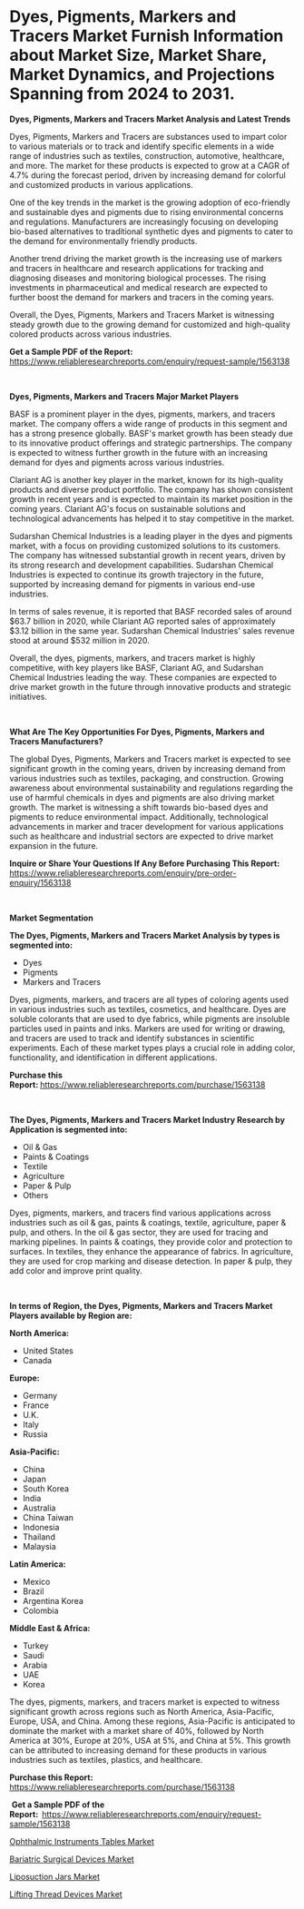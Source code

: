 <p><h1>Dyes, Pigments, Markers and Tracers Market Furnish Information about Market Size, Market Share, Market Dynamics, and Projections Spanning from 2024 to 2031.</h1></p><p><strong>Dyes, Pigments, Markers and Tracers Market Analysis and Latest Trends</strong></p>
<p><p>Dyes, Pigments, Markers and Tracers are substances used to impart color to various materials or to track and identify specific elements in a wide range of industries such as textiles, construction, automotive, healthcare, and more. The market for these products is expected to grow at a CAGR of 4.7% during the forecast period, driven by increasing demand for colorful and customized products in various applications.</p><p>One of the key trends in the market is the growing adoption of eco-friendly and sustainable dyes and pigments due to rising environmental concerns and regulations. Manufacturers are increasingly focusing on developing bio-based alternatives to traditional synthetic dyes and pigments to cater to the demand for environmentally friendly products.</p><p>Another trend driving the market growth is the increasing use of markers and tracers in healthcare and research applications for tracking and diagnosing diseases and monitoring biological processes. The rising investments in pharmaceutical and medical research are expected to further boost the demand for markers and tracers in the coming years.</p><p>Overall, the Dyes, Pigments, Markers and Tracers Market is witnessing steady growth due to the growing demand for customized and high-quality colored products across various industries.</p></p>
<p><strong>Get a Sample PDF of the Report:&nbsp;</strong> <a href="https://www.reliableresearchreports.com/enquiry/request-sample/1563138">https://www.reliableresearchreports.com/enquiry/request-sample/1563138</a></p>
<p>&nbsp;</p>
<p><strong>Dyes, Pigments, Markers and Tracers Major Market Players</strong></p>
<p><p>BASF is a prominent player in the dyes, pigments, markers, and tracers market. The company offers a wide range of products in this segment and has a strong presence globally. BASF's market growth has been steady due to its innovative product offerings and strategic partnerships. The company is expected to witness further growth in the future with an increasing demand for dyes and pigments across various industries.</p><p>Clariant AG is another key player in the market, known for its high-quality products and diverse product portfolio. The company has shown consistent growth in recent years and is expected to maintain its market position in the coming years. Clariant AG's focus on sustainable solutions and technological advancements has helped it to stay competitive in the market.</p><p>Sudarshan Chemical Industries is a leading player in the dyes and pigments market, with a focus on providing customized solutions to its customers. The company has witnessed substantial growth in recent years, driven by its strong research and development capabilities. Sudarshan Chemical Industries is expected to continue its growth trajectory in the future, supported by increasing demand for pigments in various end-use industries.</p><p>In terms of sales revenue, it is reported that BASF recorded sales of around $63.7 billion in 2020, while Clariant AG reported sales of approximately $3.12 billion in the same year. Sudarshan Chemical Industries' sales revenue stood at around $532 million in 2020.</p><p>Overall, the dyes, pigments, markers, and tracers market is highly competitive, with key players like BASF, Clariant AG, and Sudarshan Chemical Industries leading the way. These companies are expected to drive market growth in the future through innovative products and strategic initiatives.</p></p>
<p>&nbsp;</p>
<p><strong>What Are The Key Opportunities For Dyes, Pigments, Markers and Tracers Manufacturers?</strong></p>
<p><p>The global Dyes, Pigments, Markers and Tracers market is expected to see significant growth in the coming years, driven by increasing demand from various industries such as textiles, packaging, and construction. Growing awareness about environmental sustainability and regulations regarding the use of harmful chemicals in dyes and pigments are also driving market growth. The market is witnessing a shift towards bio-based dyes and pigments to reduce environmental impact. Additionally, technological advancements in marker and tracer development for various applications such as healthcare and industrial sectors are expected to drive market expansion in the future.</p></p>
<p><strong>Inquire or Share Your Questions If Any Before Purchasing This Report:</strong> <a href="https://www.reliableresearchreports.com/enquiry/pre-order-enquiry/1563138">https://www.reliableresearchreports.com/enquiry/pre-order-enquiry/1563138</a></p>
<p>&nbsp;</p>
<p><strong>Market Segmentation</strong></p>
<p><strong>The Dyes, Pigments, Markers and Tracers Market Analysis by types is segmented into:</strong></p>
<p><ul><li>Dyes</li><li>Pigments</li><li>Markers and Tracers</li></ul></p>
<p><p>Dyes, pigments, markers, and tracers are all types of coloring agents used in various industries such as textiles, cosmetics, and healthcare. Dyes are soluble colorants that are used to dye fabrics, while pigments are insoluble particles used in paints and inks. Markers are used for writing or drawing, and tracers are used to track and identify substances in scientific experiments. Each of these market types plays a crucial role in adding color, functionality, and identification in different applications.</p></p>
<p><strong>Purchase this Report:&nbsp;</strong><a href="https://www.reliableresearchreports.com/purchase/1563138">https://www.reliableresearchreports.com/purchase/1563138</a></p>
<p>&nbsp;</p>
<p><strong>The Dyes, Pigments, Markers and Tracers Market Industry Research by Application is segmented into:</strong></p>
<p><ul><li>Oil & Gas</li><li>Paints & Coatings</li><li>Textile</li><li>Agriculture</li><li>Paper & Pulp</li><li>Others</li></ul></p>
<p><p>Dyes, pigments, markers, and tracers find various applications across industries such as oil & gas, paints & coatings, textile, agriculture, paper & pulp, and others. In the oil & gas sector, they are used for tracing and marking pipelines. In paints & coatings, they provide color and protection to surfaces. In textiles, they enhance the appearance of fabrics. In agriculture, they are used for crop marking and disease detection. In paper & pulp, they add color and improve print quality.</p></p>
<p>&nbsp;</p>
<p><strong>In terms of Region, the Dyes, Pigments, Markers and Tracers Market Players available by Region are:</strong></p>
<p>
    <p> <strong> North America: </strong>
        <ul>
            <li>United States</li>
            <li>Canada</li>
        </ul>
        </p> 
    <p> <strong> Europe: </strong>
        <ul>
            <li>Germany</li>
            <li>France</li>
            <li>U.K.</li>
            <li>Italy</li>
            <li>Russia</li>
        </ul>
        </p> 
    <p> <strong> Asia-Pacific: </strong>
        <ul>
            <li>China</li>
            <li>Japan</li>
            <li>South Korea</li>
            <li>India</li>
            <li>Australia</li>
            <li>China Taiwan</li>
            <li>Indonesia</li>
            <li>Thailand</li>
            <li>Malaysia</li>
        </ul>
        </p> 
    <p> <strong> Latin America: </strong>
        <ul>
            <li>Mexico</li>
            <li>Brazil</li>
            <li>Argentina Korea</li>
            <li>Colombia</li>
        </ul>
        </p> 
    <p> <strong> Middle East & Africa: </strong>
        <ul>
            <li>Turkey</li>
            <li>Saudi</li>
            <li>Arabia</li>
            <li>UAE</li>
            <li>Korea</li>
        </ul>
    </p>
    </p>
<p><p>The dyes, pigments, markers, and tracers market is expected to witness significant growth across regions such as North America, Asia-Pacific, Europe, USA, and China. Among these regions, Asia-Pacific is anticipated to dominate the market with a market share of 40%, followed by North America at 30%, Europe at 20%, USA at 5%, and China at 5%. This growth can be attributed to increasing demand for these products in various industries such as textiles, plastics, and healthcare.</p></p>
<p><strong>Purchase this Report: </strong><a href="https://www.reliableresearchreports.com/purchase/1563138">https://www.reliableresearchreports.com/purchase/1563138</a></p>
<p>&nbsp;<strong>Get a Sample PDF of the Report:&nbsp;&nbsp;</strong><a href="https://www.reliableresearchreports.com/enquiry/request-sample/1563138">https://www.reliableresearchreports.com/enquiry/request-sample/1563138</a></p>
<p><strong></strong></p>
<p><p><a href="https://github.com/peachesmcdowel1/Market-Research-Report-List-1/blob/main/ophthalmic-instruments-tables-market.md">Ophthalmic Instruments Tables Market</a></p><p><a href="https://github.com/edytherolanlouisejk1miz0wig/Market-Research-Report-List-1/blob/main/bariatric-surgical-devices-market.md">Bariatric Surgical Devices Market</a></p><p><a href="https://github.com/RoccoManning/Market-Research-Report-List-3/blob/main/liposuction-jars-market.md">Liposuction Jars Market</a></p><p><a href="https://github.com/gulaimolin/Market-Research-Report-List-3/blob/main/lifting-thread-devices-market.md">Lifting Thread Devices Market</a></p></p>